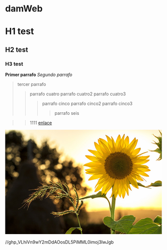 # damWeb
# H1 test
## H2 test
### H3 test
**Primer parrafo**
_Segundo parrafo_
> tercer parrafo
>> parrafo cuatro
>> parrafo cuatro2
>> parrafo cuatro3
>>> parrafo cinco
>>> parrafo cinco2
>>> parrafo cinco3
>>>> parrafo seis

>> 1111
> [enlace](https://translate.google.es/?hl=es&sl=auto&tl=ru&op=translate)

![](sunflower.jpg)


//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